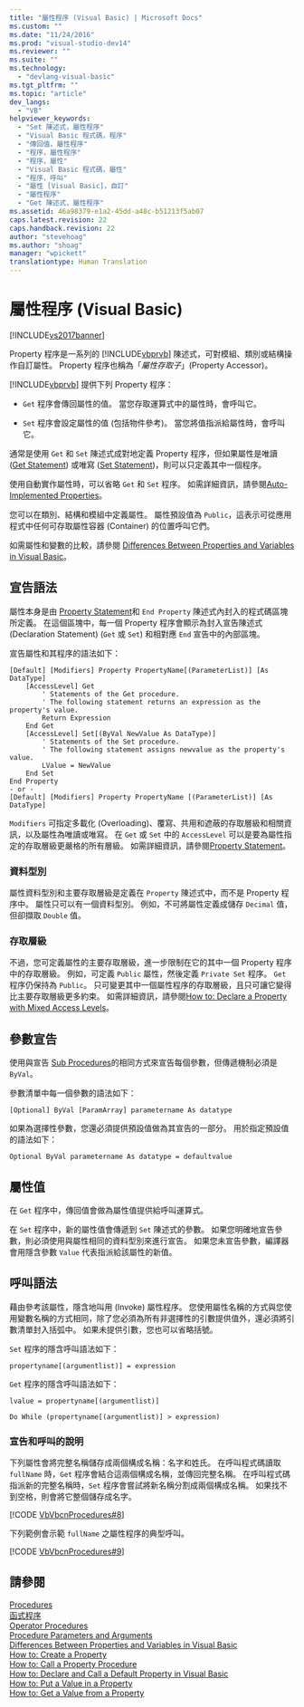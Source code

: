```yaml
---
title: "屬性程序 (Visual Basic) | Microsoft Docs"
ms.custom: ""
ms.date: "11/24/2016"
ms.prod: "visual-studio-dev14"
ms.reviewer: ""
ms.suite: ""
ms.technology: 
  - "devlang-visual-basic"
ms.tgt_pltfrm: ""
ms.topic: "article"
dev_langs: 
  - "VB"
helpviewer_keywords: 
  - "Set 陳述式，屬性程序"
  - "Visual Basic 程式碼，程序"
  - "傳回值，屬性程序"
  - "程序，屬性程序"
  - "程序，屬性"
  - "Visual Basic 程式碼，屬性"
  - "程序，呼叫"
  - "屬性 [Visual Basic]，自訂"
  - "屬性程序"
  - "Get 陳述式，屬性程序"
ms.assetid: 46a98379-e1a2-45dd-a48c-b51213f5ab07
caps.latest.revision: 22
caps.handback.revision: 22
author: "stevehoag"
ms.author: "shoag"
manager: "wpickett"
translationtype: Human Translation
---
```

# 屬性程序 (Visual Basic)
[!INCLUDE[vs2017banner](../../../../csharp/includes/vs2017banner.md)]

Property 程序是一系列的 [!INCLUDE[vbprvb](../../../../csharp/programming-guide/concepts/linq/includes/vbprvb_md.md)] 陳述式，可對模組、類別或結構操作自訂屬性。  Property 程序也稱為「*屬性存取子*」\(Property Accessor\)。  
  
 [!INCLUDE[vbprvb](../../../../csharp/programming-guide/concepts/linq/includes/vbprvb_md.md)] 提供下列 Property 程序：  
  
-   `Get` 程序會傳回屬性的值。  當您存取運算式中的屬性時，會呼叫它。  
  
-   `Set` 程序會設定屬性的值 \(包括物件參考\)。  當您將值指派給屬性時，會呼叫它。  
  
 通常是使用 `Get` 和 `Set` 陳述式成對地定義 Property 程序，但如果屬性是唯讀 \([Get Statement](../../../../visual-basic/language-reference/statements/get-statement.md)\) 或唯寫 \([Set Statement](../../../../visual-basic/language-reference/statements/set-statement.md)\)，則可以只定義其中一個程序。  
  
 使用自動實作屬性時，可以省略 `Get` 和 `Set` 程序。  如需詳細資訊，請參閱[Auto\-Implemented Properties](../../../../visual-basic/programming-guide/language-features/procedures/auto-implemented-properties.md)。  
  
 您可以在類別、結構和模組中定義屬性。  屬性預設值為 `Public`，這表示可從應用程式中任何可存取屬性容器 \(Container\) 的位置呼叫它們。  
  
 如需屬性和變數的比較，請參閱 [Differences Between Properties and Variables in Visual Basic](../../../../visual-basic/programming-guide/language-features/procedures/differences-between-properties-and-variables.md)。  
  
## 宣告語法  
 屬性本身是由 [Property Statement](../../../../visual-basic/language-reference/statements/property-statement.md)和 `End Property` 陳述式內封入的程式碼區塊所定義。  在這個區塊中，每一個 Property 程序會顯示為封入宣告陳述式 \(Declaration Statement\) \(`Get` 或 `Set`\) 和相對應 `End` 宣告中的內部區塊。  
  
 宣告屬性和其程序的語法如下：  
  
```  
[Default] [Modifiers] Property PropertyName[(ParameterList)] [As DataType]  
    [AccessLevel] Get  
        ' Statements of the Get procedure.  
        ' The following statement returns an expression as the property's value.  
        Return Expression  
    End Get  
    [AccessLevel] Set[(ByVal NewValue As DataType)]  
        ' Statements of the Set procedure.  
        ' The following statement assigns newvalue as the property's value.  
        LValue = NewValue  
    End Set  
End Property  
- or -  
[Default] [Modifiers] Property PropertyName [(ParameterList)] [As DataType]  
```  
  
 `Modifiers` 可指定多載化 \(Overloading\)、覆寫、共用和遮蔽的存取層級和相關資訊，以及屬性為唯讀或唯寫。  在 `Get` 或 `Set` 中的 `AccessLevel` 可以是要為屬性指定的存取層級更嚴格的所有層級。  如需詳細資訊，請參閱[Property Statement](../../../../visual-basic/language-reference/statements/property-statement.md)。  
  
### 資料型別  
 屬性資料型別和主要存取層級是定義在 `Property` 陳述式中，而不是 Property 程序中。  屬性只可以有一個資料型別。  例如，不可將屬性定義成儲存 `Decimal` 值，但卻擷取 `Double` 值。  
  
### 存取層級  
 不過，您可定義屬性的主要存取層級，進一步限制在它的其中一個 Property 程序中的存取層級。  例如，可定義 `Public` 屬性，然後定義 `Private Set` 程序。  `Get` 程序仍保持為 `Public`。  只可變更其中一個屬性程序的存取層級，且只可讓它變得比主要存取層級更多約束。  如需詳細資訊，請參閱[How to: Declare a Property with Mixed Access Levels](../../../../visual-basic/programming-guide/language-features/procedures/how-to-declare-a-property-with-mixed-access-levels.md)。  
  
## 參數宣告  
 使用與宣告 [Sub Procedures](../../../../visual-basic/programming-guide/language-features/procedures/sub-procedures.md)的相同方式來宣告每個參數，但傳遞機制必須是 `ByVal`。  
  
 參數清單中每一個參數的語法如下：  
  
 `[Optional] ByVal [ParamArray] parametername As datatype`  
  
 如果為選擇性參數，您還必須提供預設值做為其宣告的一部分。  用於指定預設值的語法如下：  
  
 `Optional ByVal parametername As datatype = defaultvalue`  
  
## 屬性值  
 在 `Get` 程序中，傳回值會做為屬性值提供給呼叫運算式。  
  
 在 `Set` 程序中，新的屬性值會傳遞到 `Set` 陳述式的參數。  如果您明確地宣告參數，則必須使用與屬性相同的資料型別來進行宣告。  如果您未宣告參數，編譯器會用隱含參數 `Value` 代表指派給該屬性的新值。  
  
## 呼叫語法  
 藉由參考該屬性，隱含地叫用 \(Invoke\) 屬性程序。  您使用屬性名稱的方式與您使用變數名稱的方式相同，除了您必須為所有非選擇性的引數提供值外，還必須將引數清單封入括弧中。  如果未提供引數，您也可以省略括號。  
  
 `Set` 程序的隱含呼叫語法如下：  
  
 `propertyname[(argumentlist)] = expression`  
  
 `Get` 程序的隱含呼叫語法如下：  
  
 `lvalue = propertyname[(argumentlist)]`  
  
 `Do While (propertyname[(argumentlist)] > expression)`  
  
### 宣告和呼叫的說明  
 下列屬性會將完整名稱儲存成兩個構成名稱：名字和姓氏。  在呼叫程式碼讀取 `fullName` 時，`Get` 程序會結合這兩個構成名稱，並傳回完整名稱。  在呼叫程式碼指派新的完整名稱時，`Set` 程序會嘗試將新名稱分割成兩個構成名稱。  如果找不到空格，則會將它整個儲存成名字。  
  
 [!CODE [VbVbcnProcedures#8](../CodeSnippet/VS_Snippets_VBCSharp/VbVbcnProcedures#8)]  
  
 下列範例會示範 `fullName` 之屬性程序的典型呼叫。  
  
 [!CODE [VbVbcnProcedures#9](../CodeSnippet/VS_Snippets_VBCSharp/VbVbcnProcedures#9)]  
  
## 請參閱  
 [Procedures](../../../../visual-basic/programming-guide/language-features/procedures/index.md)   
 [函式程序](../../../../visual-basic/programming-guide/language-features/procedures/function-procedures.md)   
 [Operator Procedures](../../../../visual-basic/programming-guide/language-features/procedures/operator-procedures.md)   
 [Procedure Parameters and Arguments](../../../../visual-basic/programming-guide/language-features/procedures/procedure-parameters-and-arguments.md)   
 [Differences Between Properties and Variables in Visual Basic](../../../../visual-basic/programming-guide/language-features/procedures/differences-between-properties-and-variables.md)   
 [How to: Create a Property](../../../../visual-basic/programming-guide/language-features/procedures/how-to-create-a-property.md)   
 [How to: Call a Property Procedure](../../../../visual-basic/programming-guide/language-features/procedures/how-to-call-a-property-procedure.md)   
 [How to: Declare and Call a Default Property in Visual Basic](../../../../visual-basic/programming-guide/language-features/procedures/how-to-declare-and-call-a-default-property.md)   
 [How to: Put a Value in a Property](../../../../visual-basic/programming-guide/language-features/procedures/how-to-put-a-value-in-a-property.md)   
 [How to: Get a Value from a Property](../../../../visual-basic/programming-guide/language-features/procedures/how-to-get-a-value-from-a-property.md)